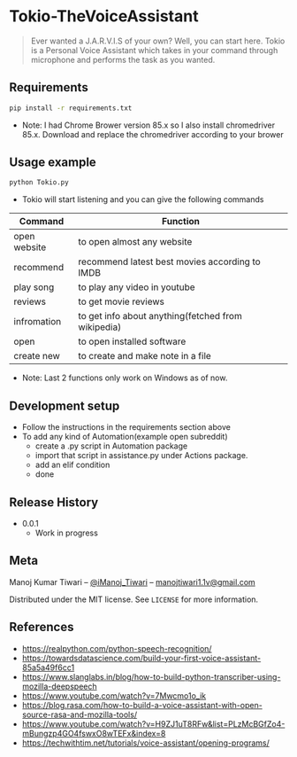 # Tokio-TheVoiceAssistant
> Ever wanted a J.A.R.V.I.S of your own? Well, you can start here. Tokio is a Personal Voice Assistant which takes in your command through microphone and performs the task as you wanted.

## Requirements
```sh
pip install -r requirements.txt
```
- Note: I had Chrome Brower version 85.x so I also install chromedriver 85.x. Download and replace the chromedriver according to your brower

## Usage example
```sh
python Tokio.py
```
- Tokio will start listening and you can give the following commands

| Command      | Function                                           |
|--------------|----------------------------------------------------|
| open website | to open almost any website                         |
| recommend    | recommend latest best movies according to IMDB     |
| play song    | to play any video in youtube                       |
| reviews      | to get movie reviews                               |
| infromation  | to get info about anything(fetched from wikipedia) |
| open         | to open installed software                         |
| create new   | to create and make note in a file                  |

- Note: Last 2 functions only work on Windows as of now.

## Development setup
- Follow the instructions in the requirements section above
- To add any kind of Automation(example open subreddit)
  - create a .py script in Automation package
  - import that script in assistance.py under Actions package.
  - add an elif condition
  - done
  
## Release History
* 0.0.1
    * Work in progress
    
## Meta
Manoj Kumar Tiwari – [@iManoj_Tiwari](https://twitter.com/iManoj_Tiwari) – manojtiwari1.1v@gmail.com

Distributed under the MIT license. See ``LICENSE`` for more information.

## References
- https://realpython.com/python-speech-recognition/
- https://towardsdatascience.com/build-your-first-voice-assistant-85a5a49f6cc1
- https://www.slanglabs.in/blog/how-to-build-python-transcriber-using-mozilla-deepspeech
- https://www.youtube.com/watch?v=7Mwcmo1o_ik
- https://blog.rasa.com/how-to-build-a-voice-assistant-with-open-source-rasa-and-mozilla-tools/
- https://www.youtube.com/watch?v=H9ZJ1uT8RFw&list=PLzMcBGfZo4-mBungzp4GO4fswxO8wTEFx&index=8
- https://techwithtim.net/tutorials/voice-assistant/opening-programs/


